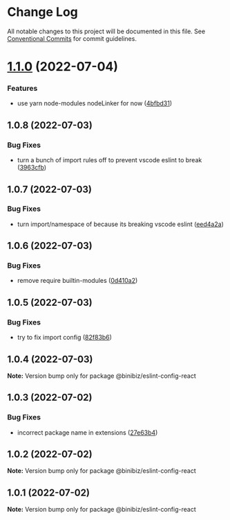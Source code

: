 # Change Log

All notable changes to this project will be documented in this file.
See [Conventional Commits](https://conventionalcommits.org) for commit guidelines.

# [1.1.0](https://github.com/binibiz/eslint-config/compare/@binibiz/eslint-config-react@1.0.8...@binibiz/eslint-config-react@1.1.0) (2022-07-04)


### Features

* use yarn node-modules nodeLinker for now ([4bfbd31](https://github.com/binibiz/eslint-config/commit/4bfbd317ed61dc0fca4ab6cfb24fdb18f1efb4cb))





## 1.0.8 (2022-07-03)


### Bug Fixes

* turn a bunch of import rules off to prevent vscode eslint to break ([3963cfb](https://github.com/binibiz/eslint-config/commit/3963cfbd055d49ababba5e39623f10b13f17b066))





## 1.0.7 (2022-07-03)


### Bug Fixes

* turn import/namespace of because its breaking vscode eslint ([eed4a2a](https://github.com/binibiz/eslint-config/commit/eed4a2a0262e4fe421b0b83b91bf0e926c352690))





## 1.0.6 (2022-07-03)


### Bug Fixes

* remove require builtin-modules ([0d410a2](https://github.com/binibiz/eslint-config/commit/0d410a2d6b831cdd660aca726b60d5f105aa7b10))





## 1.0.5 (2022-07-03)


### Bug Fixes

* try to fix import config ([82f83b6](https://github.com/binibiz/eslint-config/commit/82f83b6f325ee41681831f226c55218b53e44f27))





## 1.0.4 (2022-07-03)

**Note:** Version bump only for package @binibiz/eslint-config-react





## 1.0.3 (2022-07-02)


### Bug Fixes

* incorrect package name in extensions ([27e63b4](https://github.com/binibiz/eslint-config/commit/27e63b49ba68c7782fedca57d1e5d0dce2ebca59))





## 1.0.2 (2022-07-02)

**Note:** Version bump only for package @binibiz/eslint-config-react





## 1.0.1 (2022-07-02)

**Note:** Version bump only for package @binibiz/eslint-config-react
